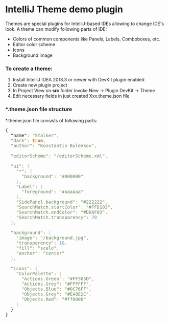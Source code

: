 # IntelliJ Theme demo plugin

Themes are special plugins for IntelliJ-based IDEs allowing to change IDE's look. A theme can modify following parts of IDE:
- Colors of common components like Panels, Labels, Comboboxes, etc. 
- Editor color scheme
- Icons
- Background image 

### To create a theme: 
1. Install IntelliJ IDEA 2018.3 or newer with DevKit plugin enabled
2. Create new plugin project
3. In Project View on **src** folder invoke New -> Plugin DevKit -> Theme
4. Edit necessary fields in just created Xxx.theme.json file

### *.theme.json file structure
*.theme.json file consists of following parts:

<pre>
<span color="#a9b7c6">{</span>
  <span color="#6a8759">&quot;name&quot;</span><span style="color: #cc7832;">: </span><span style="color: #6a8759;">&quot;Stalker&quot;</span><span style="color: #cc7832;">,</span>
  <span style="color: #6a8759;">&quot;dark&quot;</span><span style="color: #cc7832;">: </span><span style="color: #cc7832; font-weight: bold;">true</span><span style="color: #cc7832;">,</span>
  <span style="color: #6a8759;">&quot;author&quot;</span><span style="color: #cc7832;">: </span><span style="color: #6a8759;">&quot;Konstantin Bulenkov&quot;</span><span style="color: #cc7832;">,</span>

  <span style="color: #6a8759;">&quot;editorScheme&quot;</span><span style="color: #cc7832;">: </span><span style="color: #6a8759;">&quot;/editorScheme.xml&quot;</span><span style="color: #cc7832;">,</span>

  <span style="color: #6a8759;">&quot;ui&quot;</span><span style="color: #cc7832;">: </span><span style="color: #a9b7c6;">{</span>
    <span style="color: #6a8759;">&quot;*&quot;</span><span style="color: #cc7832;">: </span><span style="color: #a9b7c6;">{</span>
      <span style="color: #6a8759;">&quot;background&quot;</span><span style="color: #cc7832;">: </span><span style="color: #6a8759;">&quot;#000000&quot;</span>
    <span style="color: #a9b7c6;">}</span><span style="color: #cc7832;">,</span>
    <span style="color: #6a8759;">&quot;Label&quot;</span><span style="color: #cc7832;">: </span><span style="color: #a9b7c6;">{</span>
      <span style="color: #6a8759;">&quot;foreground&quot;</span><span style="color: #cc7832;">: </span><span style="color: #6a8759;">&quot;#aaaaaa&quot;</span>
    <span style="color: #a9b7c6;">}</span><span style="color: #cc7832;">,</span>
    <span style="color: #6a8759;">&quot;SidePanel.background&quot;</span><span style="color: #cc7832;">: </span><span style="color: #6a8759;">&quot;#222222&quot;</span><span style="color: #cc7832;">,</span>
    <span style="color: #6a8759;">&quot;SearchMatch.startColor&quot;</span><span style="color: #cc7832;">: </span><span style="color: #6a8759;">&quot;#FFD103&quot;</span><span style="color: #cc7832;">,</span>
    <span style="color: #6a8759;">&quot;SearchMatch.endColor&quot;</span><span style="color: #cc7832;">: </span><span style="color: #6a8759;">&quot;#DDAF03&quot;</span><span style="color: #cc7832;">,</span>
    <span style="color: #6a8759;">&quot;SearchMatch.transparency&quot;</span><span style="color: #cc7832;">: </span><span style="color: #6897bb;">70</span>
  <span style="color: #a9b7c6;">}</span><span style="color: #cc7832;">,</span>

  <span style="color: #6a8759;">&quot;background&quot;</span><span style="color: #cc7832;">: </span><span style="color: #a9b7c6;">{</span>
    <span style="color: #6a8759;">&quot;image&quot;</span><span style="color: #cc7832;">: </span><span style="color: #6a8759;">&quot;/background.jpg&quot;</span><span style="color: #cc7832;">,</span>
    <span style="color: #6a8759;">&quot;transparency&quot;</span><span style="color: #cc7832;">: </span><span style="color: #6897bb;">10</span><span style="color: #cc7832;">,</span>
    <span style="color: #6a8759;">&quot;fill&quot;</span><span style="color: #cc7832;">: </span><span style="color: #6a8759;">&quot;scale&quot;</span><span style="color: #cc7832;">,</span>
    <span style="color: #6a8759;">&quot;anchor&quot;</span><span style="color: #cc7832;">: </span><span style="color: #6a8759;">&quot;center&quot;</span>
  <span style="color: #a9b7c6;">}</span><span style="color: #cc7832;">,</span>

  <span style="color: #6a8759;">&quot;icons&quot;</span><span style="color: #cc7832;">: </span><span style="color: #a9b7c6;">{</span>
    <span style="color: #6a8759;">&quot;ColorPalette&quot;</span><span style="color: #cc7832;">: </span><span style="color: #a9b7c6;">{</span>
      <span style="color: #6a8759;">&quot;Actions.Green&quot;</span><span style="color: #cc7832;">: </span><span style="color: #6a8759;">&quot;#FF365D&quot;</span><span style="color: #cc7832;">,</span>
      <span style="color: #6a8759;">&quot;Actions.Grey&quot;</span><span style="color: #cc7832;">: </span><span style="color: #6a8759;">&quot;#FFFFFF&quot;</span><span style="color: #cc7832;">,</span>
      <span style="color: #6a8759;">&quot;Objects.Blue&quot;</span><span style="color: #cc7832;">: </span><span style="color: #6a8759;">&quot;#0C76FF&quot;</span><span style="color: #cc7832;">,</span>
      <span style="color: #6a8759;">&quot;Objects.Grey&quot;</span><span style="color: #cc7832;">: </span><span style="color: #6a8759;">&quot;#EA8E2C&quot;</span><span style="color: #cc7832;">,</span>
      <span style="color: #6a8759;">&quot;Objects.Red&quot;</span><span style="color: #cc7832;">: </span><span style="color: #6a8759;">&quot;#ff0000&quot;</span>
    <span style="color: #a9b7c6;">}</span>
  }
}</pre>




